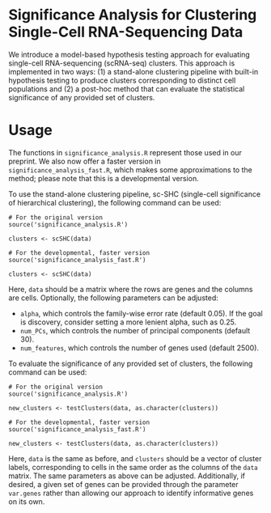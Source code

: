 # Significance Analysis for Clustering Single-Cell RNA-Sequencing Data

We introduce a model-based hypothesis testing approach for evaluating single-cell RNA-sequencing (scRNA-seq) clusters. This approach is implemented in two ways: (1) a stand-alone clustering pipeline with built-in hypothesis testing to produce clusters corresponding to distinct cell populations and (2) a post-hoc method that can evaluate the statistical significance of any provided set of clusters. 

# Usage

The functions in `significance_analysis.R` represent those used in our preprint. We also now offer a faster version in `significance_analysis_fast.R`, which makes some approximations to the method; please note that this is a developmental version. 

To use the stand-alone clustering pipeline, sc-SHC (single-cell significance of hierarchical clustering), the following command can be used:

```
# For the original version
source('significance_analysis.R')

clusters <- scSHC(data)

# For the developmental, faster version
source('significance_analysis_fast.R')

clusters <- scSHC(data)
```

Here, ```data``` should be a matrix where the rows are genes and the columns are cells. Optionally, the following parameters can be adjusted: 

* ```alpha```, which controls the family-wise error rate (default 0.05). If the goal is discovery, consider setting a more lenient alpha, such as 0.25.
* ```num_PCs```, which controls the number of principal components (default 30).
* ```num_features```, which controls the number of genes used (default 2500). 

To evaluate the significance of any provided set of clusters, the following command can be used:

```
# For the original version
source('significance_analysis.R')

new_clusters <- testClusters(data, as.character(clusters))

# For the developmental, faster version
source('significance_analysis_fast.R')

new_clusters <- testClusters(data, as.character(clusters))
```

Here, ```data``` is the same as before, and ```clusters``` should be a vector of cluster labels, corresponding to cells in the same order as the columns of the ```data``` matrix. The same parameters as above can be adjusted. Additionally, if desired, a given set of genes can be provided through the parameter ```var.genes``` rather than allowing our approach to identify informative genes on its own.
